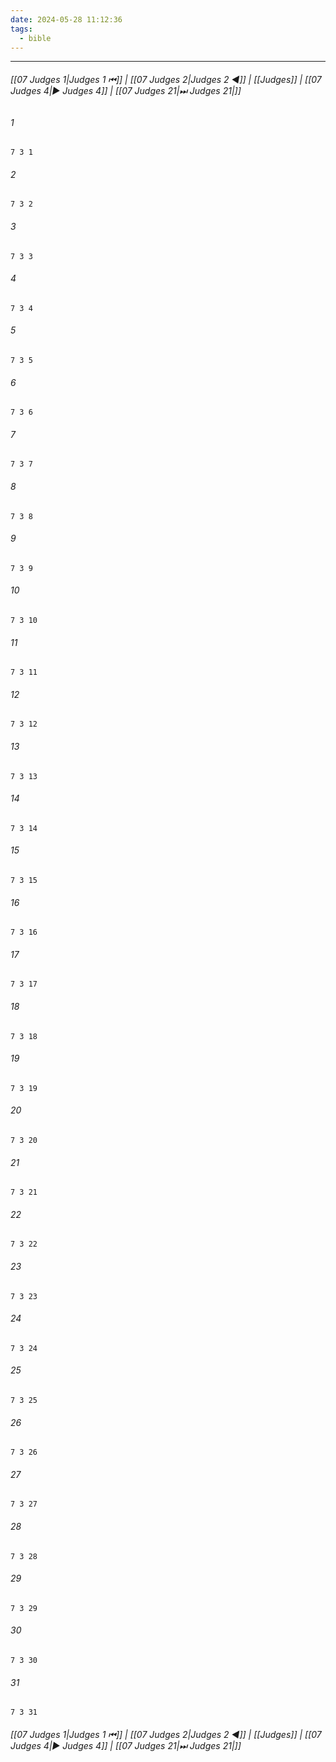 ```yaml
---
date: 2024-05-28 11:12:36
tags:
  - bible
---
```

___

###### [[07 Judges 1|Judges 1 ⏮]] | [[07 Judges 2|Judges 2 ◀]] | [[Judges]] | [[07 Judges 4|▶ Judges 4]] | [[07 Judges 21|⏭ Judges 21|]]

###### 1
``` verse
7 3 1 
```
###### 2
``` verse
7 3 2 
```
###### 3
``` verse
7 3 3 
```
###### 4
``` verse
7 3 4 
```
###### 5
``` verse
7 3 5 
```
###### 6
``` verse
7 3 6 
```
###### 7
``` verse
7 3 7 
```
###### 8
``` verse
7 3 8 
```
###### 9
``` verse
7 3 9 
```
###### 10
``` verse
7 3 10 
```
###### 11
``` verse
7 3 11 
```
###### 12
``` verse
7 3 12 
```
###### 13
``` verse
7 3 13 
```
###### 14
``` verse
7 3 14 
```
###### 15
``` verse
7 3 15 
```
###### 16
``` verse
7 3 16 
```
###### 17
``` verse
7 3 17 
```
###### 18
``` verse
7 3 18 
```
###### 19
``` verse
7 3 19 
```
###### 20
``` verse
7 3 20 
```
###### 21
``` verse
7 3 21 
```
###### 22
``` verse
7 3 22 
```
###### 23
``` verse
7 3 23 
```
###### 24
``` verse
7 3 24 
```
###### 25
``` verse
7 3 25 
```
###### 26
``` verse
7 3 26 
```
###### 27
``` verse
7 3 27 
```
###### 28
``` verse
7 3 28 
```
###### 29
``` verse
7 3 29 
```
###### 30
``` verse
7 3 30 
```
###### 31
``` verse
7 3 31 
```

###### [[07 Judges 1|Judges 1 ⏮]] | [[07 Judges 2|Judges 2 ◀]] | [[Judges]] | [[07 Judges 4|▶ Judges 4]] | [[07 Judges 21|⏭ Judges 21|]]

